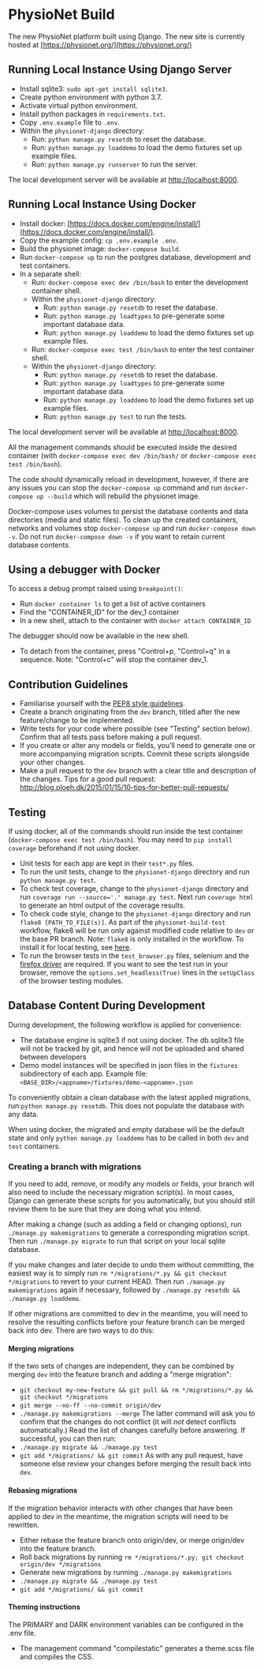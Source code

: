 # PhysioNet Build

The new PhysioNet platform built using Django. The new site is currently hosted at [https://physionet.org/](https://physionet.org/)

## Running Local Instance Using Django Server

- Install sqlite3: `sudo apt-get install sqlite3`.
- Create python environment with python 3.7.
- Activate virtual python environment.
- Install python packages in `requirements.txt`.
- Copy `.env.example` file to `.env`.
- Within the `physionet-django` directory:
  - Run: `python manage.py resetdb` to reset the database.
  - Run: `python manage.py loaddemo` to load the demo fixtures set up example files.
  - Run: `python manage.py runserver` to run the server.

The local development server will be available at [http://localhost:8000](http://localhost:8000).

## Running Local Instance Using Docker

- Install docker: [https://docs.docker.com/engine/install/](https://docs.docker.com/engine/install/).
- Copy the example config: `cp .env.example .env`.
- Build the physionet image: `docker-compose build`.
- Run `docker-compose up` to run the postgres database, development and test containers.
- In a separate shell:
  - Run: `docker-compose exec dev /bin/bash` to enter the development container shell.
  - Within the `physionet-django` directory:
    - Run: `python manage.py resetdb` to reset the database.
    - Run: `python manage.py loadtypes` to pre-generate some important database data.
    - Run: `python manage.py loaddemo` to load the demo fixtures set up example files.
  - Run: `docker-compose exec test /bin/bash` to enter the test container shell.
  - Within the `physionet-django` directory:
    - Run: `python manage.py resetdb` to reset the database.
    - Run: `python manage.py loadtypes` to pre-generate some important database data.
    - Run: `python manage.py loaddemo` to load the demo fixtures set up example files.
    - Run: `python manage.py test` to run the tests.

The local development server will be available at [http://localhost:8000](http://localhost:8000).

All the management commands should be executed inside the desired container (with `docker-compose exec dev /bin/bash/` or `docker-compose exec test /bin/bash`).

The code should dynamically reload in development, however, if there are any issues you can stop the `docker-compose up` command and run `docker-compose up --build` which will rebuild the physionet image.

Docker-compose uses volumes to persist the database contents and data directories (media and static files). To clean up the created containers, networks and volumes stop `docker-compose up` and run `docker-compose down -v`. Do not run `docker-compose down -v` if you want to retain current database contents.

## Using a debugger with Docker

To access a debug prompt raised using `breakpoint()`:

- Run `docker container ls` to get a list of active containers
- Find the "CONTAINER_ID" for the dev_1 container
- In a new shell, attach to the container with `docker attach CONTAINER_ID`

The debugger should now be available in the new shell. 

- To detach from the container, press "Control+p, "Control+q" in a sequence. Note: "Control+c" will stop the container dev_1. 

## Contribution Guidelines

- Familiarise yourself with the [PEP8 style guidelines](https://www.python.org/dev/peps/pep-0008/).
- Create a branch originating from the `dev` branch, titled after the new feature/change to be implemented.
- Write tests for your code where possible (see "Testing" section below). Confirm that all tests pass before making a pull request.
- If you create or alter any models or fields, you'll need to generate one or more accompanying migration scripts. Commit these scripts alongside your other changes.
- Make a pull request to the `dev` branch with a clear title and description of the changes. Tips for a good pull request: http://blog.ploeh.dk/2015/01/15/10-tips-for-better-pull-requests/

## Testing

If using docker, all of the commands should run inside the test container (`docker-compose exec test /bin/bash`). You may need to `pip install coverage` beforehand if not using docker.

- Unit tests for each app are kept in their `test*.py` files.
- To run the unit tests, change to the `physionet-django` directory and run `python manage.py test`.
- To check test coverage, change to the `physionet-django` directory and run `coverage run --source='.' manage.py test`. Next run `coverage html` to generate an html output of the coverage results.
- To check code style, change to the `physionet-django` directory and run `flake8 [PATH_TO_FILE(s)]`. As part of the `physionet-build-test` workflow, flake8 will be run only against modified code relative to `dev` or the base PR branch. 
Note: `flake8` is only installed in the workflow. To install it for local testing, see [here](https://flake8.pycqa.org/en/latest/).
- To run the browser tests in the `test_browser.py` files, selenium and the [firefox driver](https://github.com/mozilla/geckodriver/releases) are required. If you want to see the test run in your browser, remove the `options.set_headless(True)` lines in the `setUpClass` of the browser testing modules.

## Database Content During Development

During development, the following workflow is applied for convenience:
- The database engine is sqlite3 if not using docker. The db.sqlite3 file will not be tracked by git, and hence will not be uploaded and shared between developers
- Demo model instances will be specified in json files in the `fixtures` subdirectory of each app. Example file: `<BASE_DIR>/<appname>/fixtures/demo-<appname>.json`

To conveniently obtain a clean database with the latest applied migrations, run:`python manage.py resetdb`. This does not populate the database with any data.

When using docker, the migrated and empty database will be the default state and only `python manage.py loaddemo` has to be called in both `dev` and `test` containers.

### Creating a branch with migrations

If you need to add, remove, or modify any models or fields, your branch will also need to include the necessary migration script(s).  In most cases, Django can generate these scripts for you automatically, but you should still review them to be sure that they are doing what you intend.

After making a change (such as adding a field or changing options), run `./manage.py makemigrations` to generate a corresponding migration script.  Then run `./manage.py migrate` to run that script on your local sqlite database.

If you make changes and later decide to undo them without committing, the easiest way is to simply run `rm */migrations/*.py && git checkout */migrations` to revert to your current HEAD.  Then run `./manage.py makemigrations` again if necessary, followed by `./manage.py resetdb && ./manage.py loaddemo`.

If other migrations are committed to dev in the meantime, you will need to resolve the resulting conflicts before your feature branch can be merged back into dev.  There are two ways to do this:

#### Merging migrations

If the two sets of changes are independent, they can be combined by merging `dev` into the feature branch and adding a "merge migration":
 * `git checkout my-new-feature && git pull && rm */migrations/*.py && git checkout */migrations`
 * `git merge --no-ff --no-commit origin/dev`
 * `./manage.py makemigrations --merge`
The latter command will ask you to confirm that the changes do not conflict (it will *not* detect conflicts automatically.)  Read the list of changes carefully before answering.  If successful, you can then run:
 * `./manage.py migrate && ./manage.py test`
 * `git add */migrations/ && git commit`
As with any pull request, have someone else review your changes before merging the result back into `dev`.

#### Rebasing migrations

If the migration behavior interacts with other changes that have been applied to dev in the meantime, the migration scripts will need to be rewritten.
 * Either rebase the feature branch onto origin/dev, or merge origin/dev into the feature branch.
 * Roll back migrations by running `rm */migrations/*.py; git checkout origin/dev */migrations`
 * Generate new migrations by running `./manage.py makemigrations`
 * `./manage.py migrate && ./manage.py test`
 * `git add */migrations/ && git commit`


#### Theming instructions

The PRIMARY and DARK environment variables can be configured in the .env file.
 * The management command "compilestatic" generates a theme.scss file and compiles the CSS.


